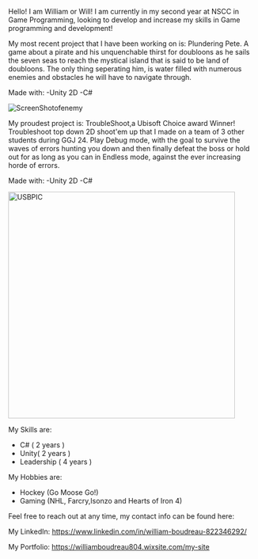 Hello! I am William or Will! I am currently in my second year at NSCC in Game Programming, looking to develop and increase my skills in Game programming and development!

My most recent project that I have been working on is: Plundering Pete. A game about a pirate and his unquenchable thirst for doubloons as he sails the seven seas to reach the mystical island that is said to be land of doubloons. The only thing seperating him, is water filled with numerous enemies and obstacles he will have to navigate through.

Made with:
-Unity 2D
-C#

![ScreenShotofenemy](https://github.com/user-attachments/assets/40333150-cd94-4014-abab-86b61741b929)

My proudest project is: TroubleShoot,a Ubisoft Choice award Winner! Troubleshoot top down 2D shoot'em up that I made on a team of 3 other students during GGJ 24. Play Debug mode, with the goal to survive the waves of errors hunting you down and then finally defeat the boss or hold out for as long as you can in Endless mode, against the ever increasing horde of errors.

Made with:
-Unity 2D
-C#

<img width="458" alt="USBPIC" src="https://github.com/user-attachments/assets/2de0b13f-a2a3-4ec0-820e-d4628c5eb9cb">


My Skills are:
- C# ( 2 years )
- Unity( 2 years )
- Leadership ( 4 years )

My Hobbies are:
- Hockey (Go Moose Go!)
- Gaming (NHL, Farcry,Isonzo and Hearts of Iron 4)

Feel free to reach out at any time, my contact info can be found here:
 
 My LinkedIn: https://www.linkedin.com/in/william-boudreau-822346292/
 
 My Portfolio: https://williamboudreau804.wixsite.com/my-site
<!---
WillBoudreau/WillBoudreau is a ✨ special ✨ repository because its `README.md` (this file) appears on your GitHub profile.
You can click the Preview link to take a look at your changes.
--->
